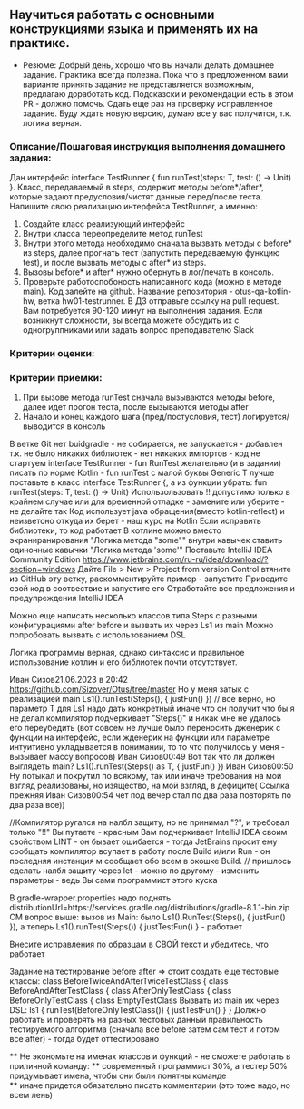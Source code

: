 ## Научиться работать с основными конструкциями языка и применять их на практике.
* Резюме:
Добрый день, хорошо что вы начали делать домашнее задание. Практика всегда полезна.
Пока что в предложенном вами варианте принять задание не представляется возможным, предлагаю доработать код.
Подсказски и рекомендации есть в этом PR - должно помочь.
Сдать еще раз на проверку исправленное задание.
Буду ждать новую версию, думаю все у вас получится, т.к. логика верная.




### Описание/Пошаговая инструкция выполнения домашнего задания:
Дан интерфейс interface TestRunner { fun  runTest(steps: T, test: () -> Unit) }. Класс, передаваемый в steps,
содержит методы before*/after*, которые задают предусловия/чистят данные перед/после теста.
Напишите свою реализацию интерфейса TestRunner, а именно:

1. Создайте класс реализующий интерфейс
2. Внутри класса переопределите метод runTest
3. Внутри этого метода необходимо сначала вызвать методы с before* из steps,
   далее прогнать тест (запустить передаваемую функцию test), и после вызвать методы с after* из steps.
4. Вызовы before* и after* нужно обернуть в лог/печать в консоль.
5. Проверьте работоспобоность написанного кода (можно в методе main).
   Код залейте на github. Название репозитория - otus-qa-kotlin-hw, ветка hw01-testrunner.
   В ДЗ отправьте ссылку на pull request.
   Вам потребуется 90-120 минут на выполнения задания.
   Если возникнут сложности, вы всегда можете обсудить их с одногруппниками или задать вопрос преподавателю Slack

### Критерии оценки:
### Критерии приемки:

1. При вызове метода runTest сначала вызываются методы before, далее идет прогон теста, после вызываются методы after
2. Начало и конец каждого шага (пред/постусловия, тест) логируется/выводится в консоль

В ветке Git нет buidgradle - не собирается, не запускается - добавлен
т.к. не было никаких библиотек - нет никаких импортов - код не стартуем
interface TestRunner - fun <T> RunTest желательно (и в задании) писать по норме Kotlin - fun runTest с малой буквы 
Generic T лучше поставьте в класс interface TestRunner<T> {, а из функции убрать: fun runTest(steps: T, test: () -> Unit)
Использользовать !! допустимо только в крайнем случае или для временной отладке - замените или уберите - не делайте так
Код использует java обращения(вместо kotlin-reflect) и неизветсно откуда их берет - наш курс на Kotlin
Если исправить библиотеки, то код работает
В котлине можно вместо экраниранирования "Логика метода \"some\"" внутри кавычек ставить одиночные кавычки "Логика метода 'some'"
Поставьте IntelliJ IDEA Community Edition https://www.jetbrains.com/ru-ru/idea/download/?section=windows 
Дайте File > New > Project from version Control  втяните из GitHub  эту ветку, раскомментируйте пример - запустите
Приведите свой код в соотвествие и запустите его
Отработайте все предложения и предупреждения  IntelliJ IDEA

Можно еще написать несколько классов типа Steps с разными конфигурациями after before и вызвать их через Ls1 из main
Можно попробовать вызвать с использованием DSL

Логика программы верная, однако синтаксис и правильное использование котлин и его библиотек почти отсутствует.

Иван Сизов21.06.2023 в 20:42
https://github.com/Sizover/Otus/tree/master
Но у меня затык с реализацией main
Ls1<T>().runTest(Steps(), { justFun() }) // все верно, но параметр Т для Ls1 надо дать конкретный иначе что он получит
что бы я не делал компилятор подчеркивает "Steps()" и никак мне не удалось его переубедить
(вот совсем не лучше было переносить дженерик с функции на интерфейс, если жденерик на функции или параметре интуитивно укладывается в понимании, то то что получилось у меня - вызывает массу вопросов)
Иван Сизов00:49
Вот так что ли должен выглядеть main?
Ls1<T>().runTest(Steps() as T, { justFun() })
Иван Сизов00:50
Ну потыкал и покрутил по всякому, так или иначе требования на мой взгляд реализованы, но изящество, на мой взгляд, в дефиците(
Ссылка прежняя
Иван Сизов00:54
чет под вечер стал по два раза повторять по два раза все))

//Компилятор ругался на налбл защиту, но не принимал "?", и требовал только "!!"
Вы путаете - красным Вам подчеркивает IntelliJ IDEA своим свойством LINT - он бывает ошибается - тогда JetBrains просит ему сообщать
компилятор всупает в работу после Build и/или Run - он последняя инстанция м сообщает обо всем в окошке Build.
// пришлось сделать налбл защиту через let - можно по другому - изменить параметры - ведь Вы сами программист этого куска

В gradle-wrapper.properties надо поднять distributionUrl=https\://services.gradle.org/distributions/gradle-8.1.1-bin.zip
СМ вопрос выше: вызов из Main:
было Ls1().RunTest(Steps(), { justFun() }), а теперь Ls1<Steps>().runTest(Steps()) { justTestFun() } - работает

Внесите исправления по образцам в СВОЙ текст и убедитесь, что работает

Задание на тестирование before after =>
стоит создать еще тестовые классы:
class BeforeTwiceAndAfterTwiceTestClass {
class BeforeAndAfterTestClass {
class AfterOnlyTestClass {
class BeforeOnlyTestClass {
class EmptyTestClass
Вызвать из main их через DSL:
ls1 {
runTest(BeforeOnlyTestClass()) { justTestFun() }
}
Должно работать и проверять на разных тестовых данный правильность тестируемого алгоритма
(сначала все before затем сам тест и потом все after) - тогда будет оттестировано

** Не экономьте на именах классов и функций - не сможете работать в приличной команду:
** современный программист 30%, а тестер 50% придумывает имена, чтобы они были понятны команде  
** иначе придется обязательно писать комментарии (это тоже надо, но всем лень) 












